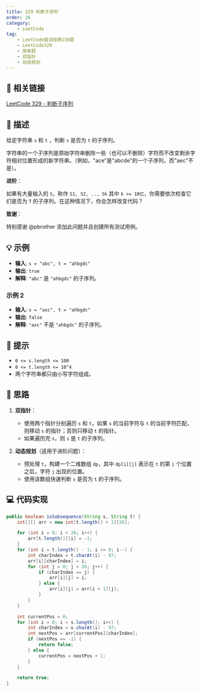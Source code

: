 ```yaml
---
title: 329 判断子序列
order: 26
category:
    - LeetCode
tag:
    - LeetCode面试经典150题
    - LeetCode329
    - 简单题
    - 双指针
    - 动态规划
---
```


## 🚀 相关链接

[LeetCode 329 - 判断子序列](https://leetcode.cn/problems/is-subsequence/description/?envType=study-plan-v2&envId=top-interview-150)

## 📜 描述

给定字符串 `s` 和 `t` ，判断 `s` 是否为 `t` 的子序列。

字符串的一个子序列是原始字符串删除一些（也可以不删除）字符而不改变剩余字符相对位置形成的新字符串。（例如，"ace"是"abcde"的一个子序列，而"aec"不是）。

**进阶**：

如果有大量输入的 `S`，称作 `S1, S2, .., Sk` 其中 `k >= 10亿`，你需要依次检查它们是否为 `T` 的子序列。在这种情况下，你会怎样改变代码？

**致谢**：

特别感谢 @pbrother 添加此问题并且创建所有测试用例。

## 💡 示例

- **输入**: `s = "abc", t = "ahbgdc"`
- **输出**: `true`
- **解释**: `"abc"` 是 `"ahbgdc"` 的子序列。

### 示例 2

- **输入**: `s = "axc", t = "ahbgdc"`
- **输出**: `false`
- **解释**: `"axc"` 不是 `"ahbgdc"` 的子序列。

## 📝 提示
- `0 <= s.length <= 100`
- `0 <= t.length <= 10^4`
- 两个字符串都只由小写字符组成。

## 💭 思路

1. **双指针**：
   - 使用两个指针分别遍历 `s` 和 `t`，如果 `s` 的当前字符与 `t` 的当前字符匹配，则移动 `s` 的指针；否则只移动 `t` 的指针。
   - 如果遍历完 `s`，则 `s` 是 `t` 的子序列。

2. **动态规划**（适用于进阶问题）：
   - 预处理 `t`，构建一个二维数组 `dp`，其中 `dp[i][j]` 表示在 `t` 的第 `i` 个位置之后，字符 `j` 出现的位置。
   - 使用该数组快速判断 `s` 是否为 `t` 的子序列。

## 💻 代码实现

```java
public boolean isSubsequence(String s, String t) {
    int[][] arr = new int[t.length() + 1][26];

    for (int i = 0; i < 26; i++) {
        arr[t.length()][i] = -1;
    }
    for (int i = t.length() - 1; i >= 0; i--) {
        int charIndex = t.charAt(i) - 97;
        arr[i][charIndex] = i;
        for (int j = 0; j < 26; j++) {
            if (charIndex == j) {
                arr[i][j] = i;
            } else {
                arr[i][j] = arr[i + 1][j];
            }
        }
    }

    int currentPos = 0;
    for (int i = 0; i < s.length(); i++) {
        int charIndex = s.charAt(i) - 97;
        int nextPos = arr[currentPos][charIndex];
        if (nextPos == -1) {
            return false;
        } else {
            currentPos = nextPos + 1;
        }
    }

    return true;
}
```